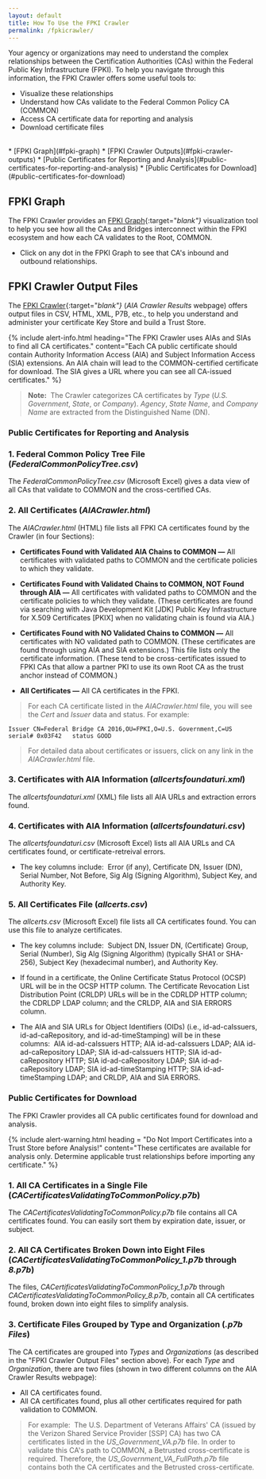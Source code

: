 ```yaml
---
layout: default 
title: How To Use the FPKI Crawler
permalink: /fpkicrawler/
---
```


Your agency or organizations may need to understand the complex relationships between the Certification Authorities (CAs) within the Federal Public Key Infrastructure (FPKI). To help you navigate through this information, the FPKI Crawler offers some useful tools to:

* Visualize these relationships
* Understand how CAs validate to the Federal Common Policy CA (COMMON)
* Access CA certificate data for reporting and analysis
* Download certificate files <br/>
<br/>  
* [FPKI Graph](#fpki-graph)
* [FPKI Crawler Outputs](#fpki-crawler-outputs)
  * [Public Certificates for Reporting and Analysis](#public-certificates-for-reporting-and-analysis)
  * [Public Certificates for Download](#public-certificates-for-download)

## FPKI Graph

The FPKI Crawler provides an [FPKI Graph](https://fpki-graph.fpki-lab.gov/){:target="_blank"}_ visualization tool to help you see how all the CAs and Bridges interconnect within the FPKI ecosystem and how each CA validates to the Root, COMMON.

* Click on any dot in the FPKI Graph to see that CA's inbound and outbound relationships. 

## FPKI Crawler Output Files

The [FPKI Crawler](https://fpki-graph.fpki-lab.gov/crawler/){:target="_blank"}_ (_AIA Crawler Results_ webpage) offers output files in CSV, HTML, XML, P7B, etc., to help you understand and administer your certificate Key Store and build a Trust Store. 

{% include alert-info.html heading="The FPKI Crawler uses AIAs and SIAs to find all CA certificates." content="Each CA public certificate should contain Authority Information Access (AIA) and Subject Information Access (SIA) extensions. An AIA chain will lead to the COMMON-certified certificate for download. The SIA gives a URL where you can see all CA-issued certificates." %} 

> **Note:**&nbsp;&nbsp;The Crawler categorizes CA certificates by _Type_ (_U.S. Government_, _State_, or _Company_). _Agency_, _State Name_, and _Company Name_ are extracted from the Distinguished Name (DN).

### Public Certificates for Reporting and Analysis

### 1. Federal Common Policy Tree File (_FederalCommonPolicyTree.csv_)

The _FederalCommonPolicyTree.csv_ (Microsoft Excel) gives a data view of all CAs that validate to COMMON and the cross-certified CAs. 

### 2. All Certificates (_AIACrawler.html_)

The _AIACrawler.html_ (HTML) file lists all FPKI CA certificates found by the Crawler (in four Sections):

* **Certificates Found with Validated AIA Chains to COMMON &mdash;** All certificates with validated paths to COMMON and the certificate policies to which they validate.<!--Does this mean: "the certificates policies to which they validate" if NOT COMMON?--> 

* **Certificates Found with Validated Chains to COMMON, NOT Found through AIA &mdash;** All certificates with validated paths to COMMON and the certificate policies to which they validate. (These certificates are found via searching with Java Development Kit [JDK] Public Key Infrastructure for X.509 Certificates [PKIX] when no validating chain is found via AIA.)   

* **Certificates Found with NO Validated Chains to COMMON &mdash;** All certificates with NO validated path to COMMON. (These certificates are found through using AIA and SIA extensions.) This file lists only the certificate information. (These tend to be cross-certificates issued to FPKI CAs<!--CAs?--> that allow a partner PKI to use its own Root CA as the trust anchor instead of COMMON.)

* **All Certificates &mdash;** All CA certificates in the FPKI.

> For each CA certificate listed in the _AIACrawler.html_ file, you will see the _Cert_ and _Issuer_ data and status.  For example:

   ```
  Issuer CN=Federal Bridge CA 2016,OU=FPKI,O=U.S. Government,C=US serial# 0x03F42   status GOOD
   ```
> For detailed data about certificates or issuers, click on any link in the _AIACrawler.html_ file.

### 3. Certificates with AIA Information (_allcertsfoundaturi.xml_)

The _allcertsfoundaturi.xml_ (XML) file lists all AIA URLs and extraction errors found.

### 4. Certificates with AIA Information (_allcertsfoundaturi.csv_)

The _allcertsfoundaturi.csv_ (Microsoft Excel) lists all AIA URLs and CA certificates found, or certificate-retreival errors. 

* The key columns include:&nbsp;&nbsp;Error (if any), Certificate DN, Issuer (DN), Serial Number, Not Before, Sig Alg (Signing Algorithm), Subject Key, and Authority Key.

### 5. All Certificates File (_allcerts.csv_)

The _allcerts.csv_ (Microsoft Excel) file lists all CA certificates found. You can use this file to analyze certificates. 

* The key columns include:&nbsp;&nbsp;Subject DN, Issuer DN, (Certificate) Group, Serial (Number), Sig Alg (Signing Algorithm) (typically SHA1 or SHA-256), Subject Key (hexadecimal number), and Authority Key.

* If found in a certificate, the Online Certificate Status Protocol (OCSP) URL will be in the OCSP HTTP column. The Certificate Revocation List Distribution Point (CRLDP) URLs will be in the CDRLDP HTTP column; the CDRLDP LDAP column; and the CRLDP, AIA and SIA ERRORS column.

* The AIA and SIA URLs for Object Identifiers (OIDs) (i.e., id-ad-caIssuers, id-ad-caRepository, and id-ad-timeStamping) will be in these columns:&nbsp;&nbsp;AIA id-ad-caIssuers HTTP; AIA id-ad-caIssuers LDAP; AIA id-ad-caRepository LDAP; SIA id-ad-caIssuers HTTP; SIA id-ad-caRepository HTTP; SIA id-ad-caRepository LDAP; SIA id-ad-caRepository LDAP; SIA id-ad-timeStamping HTTP; SIA id-ad-timeStamping LDAP; and CRLDP, AIA and SIA ERRORS. 

### Public Certificates for Download

The FPKI Crawler provides all CA public certificates found for download and analysis.

{% include alert-warning.html heading = "Do Not Import Certificates into a Trust Store before Analysis!" content="These certificates are available for analysis only. Determine applicable trust relationships before importing any certificate." %}

### 1. All CA Certificates in a Single File (_CACertificatesValidatingToCommonPolicy.p7b_)

The _CACertificatesValidatingToCommonPolicy.p7b_ file contains all CA certificates found. You can easily sort them by expiration date, issuer, or subject. 

### 2. All CA Certificates Broken Down into Eight Files (_CACertificatesValidatingToCommonPolicy_1.p7b_ through _8.p7b_)

The files, _CACertificatesValidatingToCommonPolicy_1.p7b_ through _CACertificatesValidatingToCommonPolicy_8.p7b_, contain all CA certificates found, broken down into eight files to simplify analysis.

### 3. Certificate Files Grouped by Type and Organization (_.p7b Files_)

The CA certificates are grouped into _Types_ and _Organizations_ (as described in the "FPKI Crawler Output Files" section above). For each _Type_ and _Organization_, there are two files (shown in two different columns on the AIA Crawler Results webpage): 

* All CA certificates found. 
* All CA certificates found, plus all other certificates required for path validation to COMMON. 

> For example:&nbsp;&nbsp;The U.S. Department of Veterans Affairs' CA (issued by the Verizon Shared Service Provider [SSP] CA) has two CA certificates listed in the _US_Government_VA.p7b_ file. In order to validate this CA's path to COMMON, a Betrusted cross-certificate is required. Therefore, the _US_Government_VA_FullPath.p7b_ file contains both the CA certificates and the Betrusted cross-certificate.
